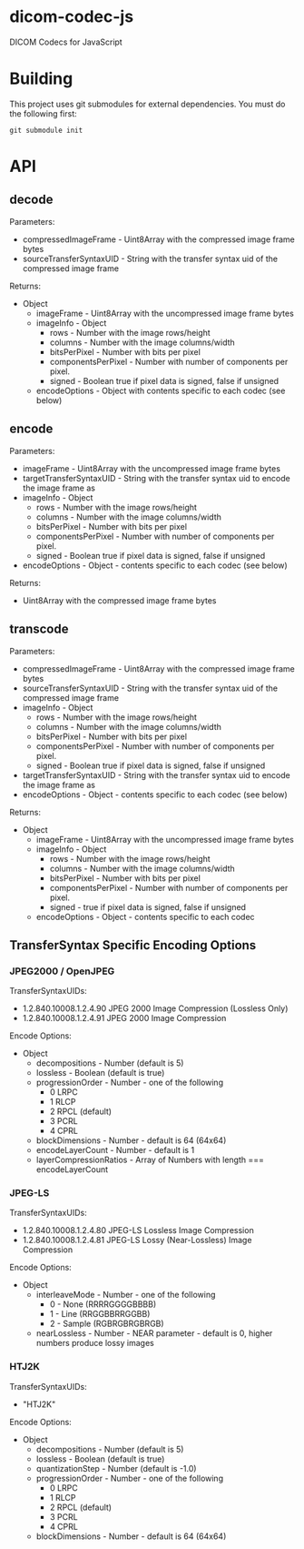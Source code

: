 # dicom-codec-js
DICOM Codecs for JavaScript

# Building

This project uses git submodules for external dependencies.  You must do the following first:

```
git submodule init
```

# API

## decode

Parameters:
- compressedImageFrame - Uint8Array with the compressed image frame bytes
- sourceTransferSyntaxUID - String with the transfer syntax uid of the compressed image frame

Returns:
- Object
    - imageFrame - Uint8Array with the uncompressed image frame bytes
    - imageInfo - Object
        - rows - Number with the image rows/height
        - columns - Number with the image columns/width
        - bitsPerPixel - Number with bits per pixel
        - componentsPerPixel - Number with number of components per pixel. 
        - signed - Boolean true if pixel data is signed, false if unsigned
    - encodeOptions - Object with contents specific to each codec (see below)

## encode

Parameters:
- imageFrame - Uint8Array with the uncompressed image frame bytes
- targetTransferSyntaxUID - String with the transfer syntax uid to encode the image frame as
- imageInfo - Object
    - rows - Number with the image rows/height
    - columns - Number with the image columns/width
    - bitsPerPixel - Number with bits per pixel
    - componentsPerPixel - Number with number of components per pixel. 
    - signed - Boolean true if pixel data is signed, false if unsigned
- encodeOptions - Object - contents specific to each codec (see below)

Returns:
- Uint8Array with the compressed image frame bytes

## transcode

Parameters:
- compressedImageFrame - Uint8Array with the compressed image frame bytes
- sourceTransferSyntaxUID - String with the transfer syntax uid of the compressed image frame
- imageInfo - Object
    - rows - Number with the image rows/height
    - columns - Number with the image columns/width
    - bitsPerPixel - Number with bits per pixel
    - componentsPerPixel - Number with number of components per pixel. 
    - signed - Boolean true if pixel data is signed, false if unsigned
- targetTransferSyntaxUID - String with the transfer syntax uid to encode the image frame as
- encodeOptions - Object - contents specific to each codec (see below)

Returns:
- Object
    - imageFrame - Uint8Array with the uncompressed image frame bytes
    - imageInfo - Object
        - rows - Number with the image rows/height
        - columns - Number with the image columns/width
        - bitsPerPixel - Number with bits per pixel
        - componentsPerPixel - Number with number of components per pixel. 
        - signed - true if pixel data is signed, false if unsigned
    - encodeOptions - Object - contents specific to each codec


## TransferSyntax Specific Encoding Options

### JPEG2000 / OpenJPEG

TransferSyntaxUIDs:
- 1.2.840.10008.1.2.4.90 JPEG 2000 Image Compression (Lossless Only)
- 1.2.840.10008.1.2.4.91 JPEG 2000 Image Compression

Encode Options:
- Object
  - decompositions - Number (default is 5)
  - lossless - Boolean (default is true)
  - progressionOrder - Number - one of the following
    - 0 LRPC
    - 1 RLCP
    - 2 RPCL (default)
    - 3 PCRL
    - 4 CPRL
  - blockDimensions - Number - default is 64 (64x64)
  - encodeLayerCount - Number - default is 1
  - layerCompressionRatios - Array of Numbers with length === encodeLayerCount

### JPEG-LS

TransferSyntaxUIDs:
- 1.2.840.10008.1.2.4.80 JPEG-LS Lossless Image Compression
- 1.2.840.10008.1.2.4.81 JPEG-LS Lossy (Near-Lossless) Image Compression

Encode Options:
- Object
  - interleaveMode - Number - one of the following
    - 0 - None (RRRRGGGGBBBB)
    - 1 - Line (RRGGBBRRGGBB)
    - 2 - Sample (RGBRGBRGBRGB)
  - nearLossless - Number - NEAR parameter - default is 0, higher numbers produce lossy images

### HTJ2K

TransferSyntaxUIDs:
- "HTJ2K"

Encode Options:
- Object
  - decompositions - Number (default is 5)
  - lossless - Boolean (default is true)
  - quantizationStep - Number (default is -1.0)
  - progressionOrder - Number - one of the following
    - 0 LRPC
    - 1 RLCP
    - 2 RPCL (default)
    - 3 PCRL
    - 4 CPRL
  - blockDimensions - Number - default is 64 (64x64)